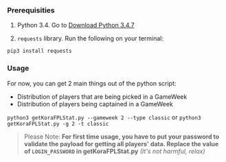 
### Prerequisities

1. Python 3.4. Go to [Download Python 3.4.7](https://www.python.org/downloads/)

2. `requests` library. Run the following on your terminal:

```
pip3 install requests
```

### Usage

For now, you can get 2 main things out of the python script:

* Distribution of players that are being picked in a GameWeek
* Distribution of players being captained in a GameWeek

`python3 getKoraFPLStat.py --gameweek 2 --type classic` or `python3 getKoraFPLStat.py -g 2 -t classic`

> Please Note:
 **For first time usage, you have to put your password to validate the payload for getting all players' data. Replace the value of `LOGIN_PASSWORD` in getKoraFPLStat.py**
*(It's not harmful, relax)*
